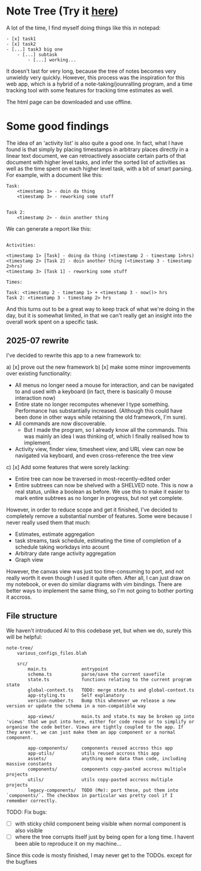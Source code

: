 # Note Tree (Try it [here](https://tejas-h5.github.io/Working-on-Tree))

A lot of the time, I find myself doing things like this in notepad:

```
- [x] task1
- [x] task2
- [...] task3 big one
    - [...] subtask
        - [...] working...
```

It doesn't last for very long, because the tree of notes becomes very unwieldy very quickly.
However, this process was the inspiration for this web app, which is a hybrid of a note-taking/jounralling program, 
and a time tracking tool with some features for tracking time estimates as well.

The html page can be downloaded and use offline.


# Some good findings

The idea of an 'activity list' is also quite a good one. In fact, what I have found is that simply by placing timestamps in arbitrary places directly in a linear text document,
we can retroactively associate certain parts of that document with higher level tasks, and infer the sorted list of activities as well as the time spent on each higher level task, with
a bit of smart parsing. For example, with a document like this:


```
Task:
    <timestamp 1> - doin da thing
    <timestamp 3> - reworking some stuff


Task 2:
    <timestamp 2> - doin another thing
```

We can generate a report like this:

```

Activities:

<timestamp 1> [Task] - doing da thing (<timestamp 2 - timestamp 1>hrs)
<timestamp 2> [Task 2] - doin another thing (<timestamp 3 - timestamp 2>hrs)
<timestamp 3> [Task 1] - reworking some stuff

Times:

Task: <timestamp 2 - timetamp 1> + <timestamp 3 - now()> hrs
Task 2: <timestamp 3 - timestamp 2> hrs

```

And this turns out to be a great way to keep track of what we're doing in the day, but it is somewhat limited, in that we can't really 
get an insight into the overall work spent on a specific task. 

## 2025-07 rewrite

I've decided to rewrite this app to a new framework to:

a) [x] prove out the new framework
b) [x] make some minor improvements over existing functionality:

- All menus no longer need a mouse for interaction, and can be navigated to and used with a keyboard (in fact, there is basically 0 mouse interaction now)
- Entire state no longer recomputes whenever I type something. Performance has substantially increased. (Although this could have been done in other ways while retaining the old framework, I'm sure).
- All commands are now discoverable. 
    - But I made the program, so I already know all the commands. This was mainly an idea I was thinking of, which I finally realised how to implement.
- Activity view, finder view, timesheet view, and URL view can now be navigated via keyboard, and even cross-reference the tree view

c) [x] Add some features that were sorely lacking:

- Entire tree can now be traversed in most-recently-edited order
- Entire subtrees can now be shelved with a SHELVED note. This is now a real status, unlike a boolean as before. We use this to make it easier to mark entire subtrees as no longer in progress, but not yet complete. 

However, in order to reduce scope and get it finished, I've decided to completely remove a substantial number of features.
Some were because I never really used them that much:

- Estimates, estimate aggregation
- task streams, task schedule, estimating the time of completion of a schedule taking workdays into acount
- Arbitrary date range activity aggregation
- Graph view

However, the canvas view was just too time-consuming to port, and not really worth it even though I used it quite often.
After all, I can just draw on my notebook, or even do similar diagrams with vim bindings.
There are better ways to implement the same thing, so I'm not going to bother porting it accross. 


## File structure

We haven't introduced AI to this codebase yet, but when we do, surely this will be helpful:

```
note-tree/
    various_configs_files.blah

    src/
        main.ts             entrypoint
        schema.ts           parse/save the current savefile
        state.ts            functions relating to the current program state
        global-context.ts   TODO: merge state.ts and global-context.ts
        app-styling.ts      Self explanatory
        version-number.ts   Bump this whenever we release a new version or update the schema in a non-compatible way

        app-views/          main.ts and state.ts may be broken up into 'views' that we put into here, either for code reuse or to simplify or organise the code better. Views are tightly coupled to the app. If they aren't, we can just make them an app component or a normal component.

        app-components/     components reused accross this app
        app-utils/          utils reused accross this app
        assets/             anything more data than code, including massive constants
        components/         components copy-pasted accross multiple projects
        utils/              utils copy-pasted accross multiple projects
        legacy-components/  TODO (Me): port these, put them into `components/`. The checkbox in particular was pretty cool if I remember correctly.
```

TODO: Fix bugs:
- [ ] with sticky child component being visible when normal component is also visible
- [ ] where the tree corrupts itself just by being open for a long time. I havent been able to reproduce it on my machine...

Since this code is mosty finished, I may never get to the TODOs. except for the bugfixes

